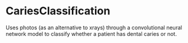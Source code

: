 # CariesClassification
Uses photos (as an alternative to xrays) through a convolutional neural network model to classify whether a patient has dental caries or not.
